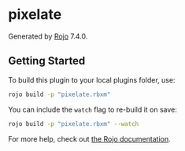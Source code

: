 # pixelate
Generated by [Rojo](https://github.com/rojo-rbx/rojo) 7.4.0.

## Getting Started
To build this plugin to your local plugins folder, use:

```bash
rojo build -p "pixelate.rbxm"
```

You can include the `watch` flag to re-build it on save:

```bash
rojo build -p "pixelate.rbxm" --watch
```

For more help, check out [the Rojo documentation](https://rojo.space/docs).
